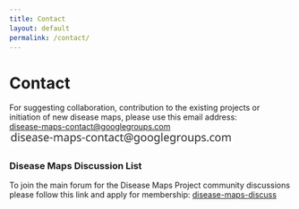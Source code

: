 ```yaml
---
title: Contact
layout: default
permalink: /contact/
---
```


#  Contact

For suggesting collaboration, contribution to the existing projects or initiation of new disease maps, please use this email address:  
disease-maps-contact@googlegroups.com  
<img src="/images/disease-maps-contact.jpg" width="400px">

<!--
### Disease Maps Project Leaders
Alexander Mazein a.mazein(at)gmail.com  
Marek Ostaszewski marek.ostaszewski(at)uni.lu  
Inna Kuperstein inna.kuperstein(at)curie.fr  
Anna Niarakis anna.niaraki(at)univ-evry.fr  
-->

### Disease Maps Discussion List

To join the main forum for the Disease Maps Project community discussions please follow this link and apply for membership: <a href="https://groups.google.com/forum/#!forum/disease-maps-discuss" target="_blank">disease-maps-discuss</a>  
